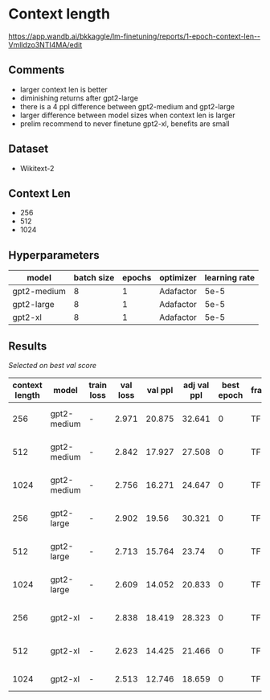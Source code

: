 # Context length

https://app.wandb.ai/bkkaggle/lm-finetuning/reports/1-epoch-context-len--Vmlldzo3NTI4MA/edit

## Comments

-   larger context len is better
-   diminishing returns after gpt2-large
-   there is a 4 ppl difference between gpt2-medium and gpt2-large
-   larger difference between model sizes when context len is larger
-   prelim recommend to never finetune gpt2-xl, benefits are small

## Dataset

-   Wikitext-2

## Context Len

-   256
-   512
-   1024

## Hyperparameters

| model       | batch size | epochs | optimizer | learning rate |
| ----------- | ---------- | ------ | --------- | ------------- |
| gpt2-medium | 8          | 1      | Adafactor | 5e-5          |
| gpt2-large  | 8          | 1      | Adafactor | 5e-5          |
| gpt2-xl     | 8          | 1      | Adafactor | 5e-5          |

## Results

_Selected on best val score_

| context length | model       | train loss | val loss | val ppl | adj val ppl | best epoch | framework | run                  |
| -------------- | ----------- | ---------- | -------- | ------- | ----------- | ---------- | --------- | -------------------- |
| 256            | gpt2-medium | -          | 2.971    | 20.875  | 32.641      | 0          | TF        | clear-puddle-793     |
| 512            | gpt2-medium | -          | 2.842    | 17.927  | 27.508      | 0          | TF        | pious-music-801      |
| 1024           | gpt2-medium | -          | 2.756    | 16.271  | 24.647      | 0          | TF        | exalted-dream-802    |
| 256            | gpt2-large  | -          | 2.902    | 19.56   | 30.321      | 0          | TF        | cerulean-sunset-794  |
| 512            | gpt2-large  | -          | 2.713    | 15.764  | 23.74       | 0          | TF        | magic-pyramid-803    |
| 1024           | gpt2-large  | -          | 2.609    | 14.052  | 20.833      | 0          | TF        | volcanic-silence-804 |
| 256            | gpt2-xl     | -          | 2.838    | 18.419  | 28.323      | 0          | TF        | morning-vortex-795   |
| 512            | gpt2-xl     | -          | 2.623    | 14.425  | 21.466      | 0          | TF        | skilled-breeze-806   |
| 1024           | gpt2-xl     | -          | 2.513    | 12.746  | 18.659      | 0          | TF        | vibrant-eon-807      |

